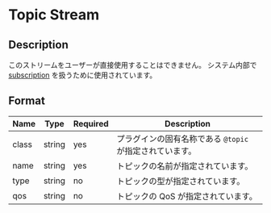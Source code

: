 # Topic Stream

## Description

このストリームをユーザーが直接使用することはできません。
システム内部で [subscription](./subscription.md) を扱うために使用されています。

## Format

| Name  | Type   | Required | Description                                              |
| ----- | ------ | -------- | -------------------------------------------------------- |
| class | string | yes      | プラグインの固有名称である `@topic` が指定されています。 |
| name  | string | yes      | トピックの名前が指定されています。                       |
| type  | string | no       | トピックの型が指定されています。                         |
| qos   | string | no       | トピックの QoS が指定されています。                      |
